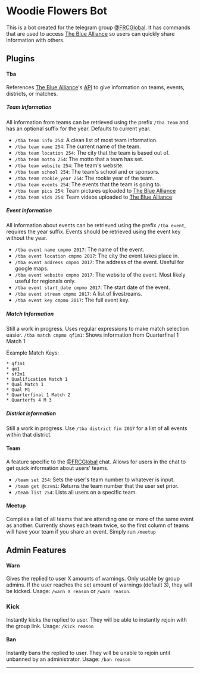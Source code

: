 # Woodie Flowers Bot
This is a bot created for the telegram group [@FRCGlobal](https://t.me/FRCGlobal). It has commands that are used to access [The Blue Alliance](https://thebluealliance.com) so users can quickly share information with others.


## Plugins

#### Tba

References [The Blue Alliance](https://thebluealliance.com)'s [API](https://www.thebluealliance.com/apidocs) to give information on teams, events, districts, or matches.


##### Team Information
All information from teams can be retrieved using the prefix `/tba team` and has an optional suffix for the year. Defaults to current year.
* `/tba team info 254`: A clean list of most team information.
* `/tba team name 254`: The current name of the team.
* `/tba team location 254`: The city that the team is based out of.
* `/tba team motto 254`: The motto that a team has set.
* `/tba team website 254`: The team's website.
* `/tba team school 254`: The team's school and or sponsors.
* `/tba team rookie_year 254`: The rookie year of the team.
* `/tba team events 254`: The events that the team is going to.
* `/tba team pics 254`: Team pictures uploaded to [The Blue Alliance](https://thebluealliance.com)
* `/tba team vids 254`: Team videos uploaded to [The Blue Alliance](https://thebluealliance.com)

##### Event Information
All information about events can be retrieved using the prefix `/tba event`, requires the year suffix. Events should be retrieved using the event key without the year.
* `/tba event name cmpmo 2017`: The name of the event.
* `/tba event location cmpmo 2017`: The city the event takes place in.
* `/tba event address cmpmo 2017`: The address of the event. Useful for google maps.
* `/tba event website cmpmo 2017`: The website of the event. Most likely useful for regionals only.
* `/tba event start_date cmpmo 2017`: The start date of the event.
* `/tba event stream cmpmo 2017`: A list of livestreams.
* `/tba event key cmpmo 2017`: The full event key.

##### Match Information
Still a work in progress. Uses regular expressions to make match selection easier.
`/tba match cmpmo qf1m1`: Shows information from Quarterfinal 1 Match 1

Example Match Keys:
```
* qf1m1
* qm1
* sf2m1
* Qualification Match 1
* Qual Match 1
* Qual M1
* Quarterfinal 1 Match 2
* Quarterfs 4 M 3 
```
##### District Information
Still a work in progress. Use `/tba district fim 2017` for a list of all events within that district.

#### Team
A feature specific to the [@FRCGlobal](https://t.me/FRCGlobal) chat. Allows for users in the chat to get quick information about users' teams.
* `/team set 254`: Sets the user's team number to whatever is input.
* `/team get @czvni`: Returns the team number that the user set prior.
* `/team list 254`: Lists all users on a specific team.

#### Meetup
Compiles a list of all teams that are attending one or more of the same event as another. Currently shows each team twice, so the first column of teams will have your team if you share an event.
Simply run `/meetup`

## Admin Features

#### Warn
Gives the replied to user X amounts of warnings. Only usable by group admins.
If the user reaches the set amount of warnings (default 3), they will be kicked.
Usage: `/warn X reason` or `/warn reason`.

### Kick
Instantly kicks the replied to user. They will be able to instantly rejoin with the group link.
Usage: `/kick reason`

#### Ban
Instantly bans the replied to user. They will be unable to rejoin until unbanned by an administrator.
Usage: `/ban reason`
___






